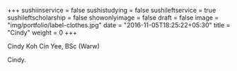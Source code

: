 +++
sushiinservice = false
sushistudying = false
sushileftservice = true
sushileftscholarship = false
showonlyimage = false
draft = false
image = "img/portfolio/label-clothes.jpg"
date = "2016-11-05T18:25:22+05:30"
title = "Cindy"
weight = 0
+++

Cindy Koh Cin Yee, BSc (Warw)
<!--more-->

Cindy.